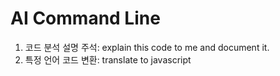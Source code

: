 # AI Command Line

1. 코드 분석 설명 주석: explain this code to me and document it.
2. 특정 언어 코드 변환: translate to javascript
